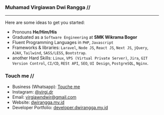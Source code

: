 ### Muhamad Virgiawan Dwi Rangga //
-----

Here are some ideas to get you started:
- Pronouns **He/Him/His**
- Graduated as a `Software Engineering` at **SMK Wikrama Bogor**
- Fluent Programming Languages in `PHP`, `Javascript`
- Frameworks & libraries: `Laravel`, `Node JS`, `React JS`, `Next JS`, `jQuery`, `AJAX`, `Tailwind`, `SASS/LESS`, `Bootstrap`.
- another Hard Skills: `Linux`, `VPS (Virtual Private Server)`, `Jira`,  `GIT Version Control`, `CI/CD`, `RESt API`, `SEO`, `UI Design`, `PostgreSQL`, `Nginx`.

### Touch me //
- Business (Whatsapp): [Touche me](https://wa.me/6281287188918?text=Hi%2C%20Virgi.%20I%20have%20an%20idea%20to%20build%20a%20business!)
- Instagram: [@virgi.dr](https://www.instagram.com/virgi.dr/)
- Email: [virgiawndwir@gmail.com](mailto:virgiawndwir@gmail.com)
- Website: [dwirangga.my.id](https://www.dwirangga.my.id)
- Developer Portfolio: [developer.dwirangga.my.id](https://www.developer.dwirangga.my.id)
